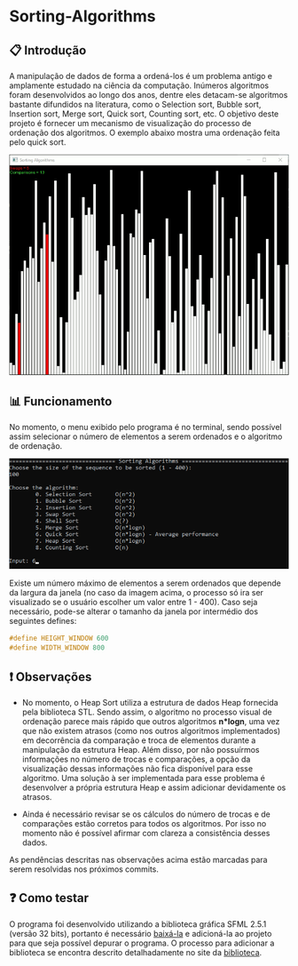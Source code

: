 # Sorting-Algorithms

## :clipboard: Introdução

A manipulação de dados de forma a ordená-los é um problema antigo e amplamente estudado na ciência da computação. Inúmeros algoritmos foram desenvolvidos ao longo dos anos, dentre eles
detacam-se algoritmos bastante difundidos na literatura, como o Selection sort, Bubble sort, Insertion sort, Merge sort, Quick sort, Counting sort, etc. O objetivo deste projeto
é fornecer um mecanismo de visualização do processo de ordenação dos algoritmos. O exemplo abaixo mostra uma ordenação feita pelo quick sort.

![](https://github.com/laskoskjoao/Sorting-Algorithms/blob/main/quick.gif)


## :bar_chart: Funcionamento

No momento, o menu exibido pelo programa é no terminal, sendo possível assim selecionar o número de elementos a serem ordenados e o algoritmo de ordenação.

![](https://github.com/laskoskjoao/Sorting-Algorithms/blob/main/menu.png)

Existe um número máximo de elementos a serem ordenados que depende da largura da janela (no caso da imagem acima, o processo só ira ser visualizado se o usuário escolher um
valor entre 1 - 400). Caso seja necessário, pode-se alterar o tamanho da janela por intermédio dos seguintes defines:

~~~ C++
#define HEIGHT_WINDOW 600
#define WIDTH_WINDOW 800
~~~

## :heavy_exclamation_mark: Observações

* No momento, o Heap Sort utiliza a estrutura de dados Heap fornecida pela biblioteca STL. Sendo assim, o algoritmo no processo visual de ordenação parece mais rápido que outros
algoritmos **n*logn**, uma vez que não existem atrasos (como nos outros algoritmos implementados) em decorrência da comparação e troca de elementos durante a manipulação da estrutura Heap. Além disso, por não possuírmos informações no número de trocas e comparações, a opção da visualização dessas informações não fica disponível para esse algoritmo. 
Uma solução à ser implementada para esse problema é desenvolver a própria estrutura Heap e assim adicionar devidamente os atrasos.

* Ainda é necessário revisar se os cálculos do número de trocas e de comparações estão corretos para todos os algoritmos. Por isso no momento não é possível afirmar com clareza a consistência desses dados.

As pendências descritas nas observações acima estão marcadas para serem resolvidas nos próximos commits.

## :question: Como testar

O programa foi desenvolvido utilizando a biblioteca gráfica SFML 2.5.1 (versão 32 bits), portanto é necessário [baixá-la](https://www.sfml-dev.org/download/sfml/2.5.1/) e adicioná-la ao projeto para que seja possível depurar o programa. O processo para adicionar a biblioteca se encontra descrito detalhadamente no site da [biblioteca](https://www.sfml-dev.org/tutorials/2.5/#getting-started).
